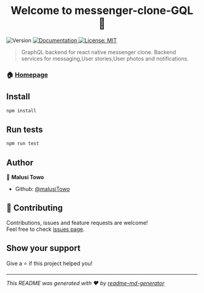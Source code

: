 <h1 align="center">Welcome to messenger-clone-GQL 👋</h1>
<p>
  <img alt="Version" src="https://img.shields.io/badge/version-1.0.0-blue.svg?cacheSeconds=2592000" />
  <a href="https://github.com/malusiTowo/messenger-clone-GQL" target="_blank">
    <img alt="Documentation" src="https://img.shields.io/badge/documentation-yes-brightgreen.svg" />
  </a>
  <a href="#" target="_blank">
    <img alt="License: MIT" src="https://img.shields.io/badge/License-MIT-yellow.svg" />
  </a>
</p>

> GraphQL backend for react native messenger clone. Backend services for messaging,User stories,User photos and notifications.

### 🏠 [Homepage](https://github.com/malusiTowo/messenger-clone-GQL)

## Install

```sh
npm install
```

## Run tests

```sh
npm run test
```

## Author

👤 **Malusi Towo**

* Github: [@malusiTowo](https://github.com/malusiTowo)

## 🤝 Contributing

Contributions, issues and feature requests are welcome!<br />Feel free to check [issues page](https://github.com/malusiTowo/messenger-clone-GQL/issues). 

## Show your support

Give a ⭐️ if this project helped you!

***
_This README was generated with ❤️ by [readme-md-generator](https://github.com/kefranabg/readme-md-generator)_